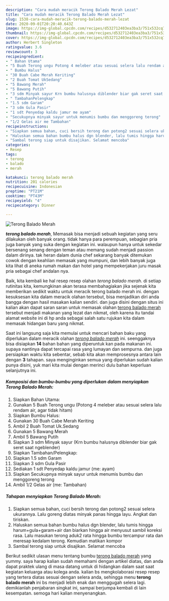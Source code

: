 ```yaml
---
description: "Cara mudah meracik Terong Balado Merah Lezat"
title: "Cara mudah meracik Terong Balado Merah Lezat"
slug: 1538-cara-mudah-meracik-terong-balado-merah-lezat
date: 2020-09-01T20:20:40.643Z
image: https://img-global.cpcdn.com/recipes/d532712403ea3ba3/751x532cq70/terong-balado-merah-foto-resep-utama.jpg
thumbnail: https://img-global.cpcdn.com/recipes/d532712403ea3ba3/751x532cq70/terong-balado-merah-foto-resep-utama.jpg
cover: https://img-global.cpcdn.com/recipes/d532712403ea3ba3/751x532cq70/terong-balado-merah-foto-resep-utama.jpg
author: Herbert Singleton
ratingvalue: 3.6
reviewcount: 3
recipeingredient:
- " Bahan Utama"
- "5 Buah Terong ungu Potong 4 meleber atau sesuai selera lalu rendam air agar tidak hitam"
- " Bumbu Halus"
- "30 Buah Cabe Merah Keriting"
- "2 Buah Tomat UkSedang"
- "5 Bawang Merah"
- "5 Bawang Putih"
- "3 sdm Minyak sayur Krn bumbu halusnya diblender biar gak seret saat ngeblender"
- " TambahanPelengkap"
- "1.5 sdm Garam"
- "3 sdm Gula Pasir"
- "1 sdt Penyedap kaldu jamur me ayam"
- "Secukupnya minyak sayur untuk menumis bumbu dan menggoreng terong"
- "1/2 Gelas air me Tambahan"
recipeinstructions:
- "Siapkan semua bahan, cuci bersih terong dan potong2 sesuai selera ukurannya. Lalu goreng diatas minyak panas hingga layu. Angkat dan tiriskan."
- "Haluskan semua bahan bumbu halus dgn blender, lalu tumis hingga harum+gula+garam+air dan biarkan hingga air menyusut sambil koreksi rasa. Lalu masukan terong aduk2 rata hingga bumbu tercampur rata dan meresap kedalam terong. Kemudian matikan kompor"
- "Sambal terong siap untuk disajikan. Selamat mencoba"
categories:
- Resep
tags:
- terong
- balado
- merah

katakunci: terong balado merah 
nutrition: 201 calories
recipecuisine: Indonesian
preptime: "PT21M"
cooktime: "PT43M"
recipeyield: "4"
recipecategory: Dinner

---
```



![Terong Balado Merah](https://img-global.cpcdn.com/recipes/d532712403ea3ba3/751x532cq70/terong-balado-merah-foto-resep-utama.jpg)

<b><i>terong balado merah</i></b>, Memasak bisa menjadi sebuah kegiatan yang seru dilakukan oleh banyak orang. tidak hanya para perempuan, sebagian pria juga banyak yang suka dengan kegiatan ini. walaupun hanya untuk sekedar bersenang senang dengan teman atau memang sudah menjadi passion dalam dirinya. tak heran dalam dunia chef sekarang banyak ditemukan cowok dengan keahlian memasak yang mumpuni, dan lebih banyak juga kita lihat di aneka rumah makan dan hotel yang mempekerjakan juru masak pria sebagai chef andalan nya.

Baik, kita kembali ke hal resep resep olahan <i>terong balado merah</i>. di setiap rutinitas kita, kemungkinan akan terasa membahagiakan jika sejenak kita memberikan sedikit waktu untuk meracik terong balado merah ini. dengan kesuksesan kita dalam meracik olahan tersebut, bisa menjadikan diri anda bangga dengan hasil masakan kalian sendiri. dan juga disini dengan situs ini kalian akan dapat saran saran untuk memasak olahan <u>terong balado merah</u> tersebut menjadi makanan yang lezat dan nikmat, oleh karena itu tandai alamat website ini di hp anda sebagai salah satu rujukan kita dalam memasak hidangan baru yang nikmat.




Saat ini langsung saja kita memulai untuk mencari bahan baku yang diperlukan dalam meracik olahan <u><i>terong balado merah</i></u> ini. seenggaknya bisa disiapkan <b>14</b> bahan bahan yang diperuntuk kan pada makanan ini. supaya nantinya dapat tercapai rasa yang lumayan dan sempurna. dan juga persiapkan waktu kita sebentar, sebab kita akan memprosesnya antara lain dengan <b>3</b> tahapan. saya menginginkan semua yang diperlukan sudah kalian punya disini, yuk mari kita mulai dengan merinci dulu bahan keperluan selanjutnya ini.

<!--inarticleads1-->

##### Komposisi dan bumbu-bumbu yang diperlukan dalam menyiapkan Terong Balado Merah:

1. Siapkan  Bahan Utama:
1. Gunakan 5 Buah Terong ungu (Potong 4 meleber atau sesuai selera lalu rendam air, agar tidak hitam)
1. Siapkan  Bumbu Halus:
1. Gunakan 30 Buah Cabe Merah Keriting
1. Ambil 2 Buah Tomat Uk.Sedang
1. Gunakan 5 Bawang Merah
1. Ambil 5 Bawang Putih
1. Siapkan 3 sdm Minyak sayur (Krn bumbu halusnya diblender biar gak seret saat ngeblender)
1. Siapkan  Tambahan/Pelengkap:
1. Siapkan 1.5 sdm Garam
1. Siapkan 3 sdm Gula Pasir
1. Sediakan 1 sdt Penyedap kaldu jamur (me: ayam)
1. Siapkan Secukupnya minyak sayur untuk menumis bumbu dan menggoreng terong
1. Ambil 1/2 Gelas air (me: Tambahan)




<!--inarticleads2-->

##### Tahapan menyiapkan Terong Balado Merah:

1. Siapkan semua bahan, cuci bersih terong dan potong2 sesuai selera ukurannya. Lalu goreng diatas minyak panas hingga layu. Angkat dan tiriskan.
1. Haluskan semua bahan bumbu halus dgn blender, lalu tumis hingga harum+gula+garam+air dan biarkan hingga air menyusut sambil koreksi rasa. Lalu masukan terong aduk2 rata hingga bumbu tercampur rata dan meresap kedalam terong. Kemudian matikan kompor
1. Sambal terong siap untuk disajikan. Selamat mencoba




Berikut sedikit ulasan menu tentang bumbu <u>terong balado merah</u> yang yummy. saya harap kalian sudah memahami dengan artikel diatas, dan anda dapat praktek ulang di masa datang untuk di hidangkan dalam saat saat kegiatan keluarga atau kolega anda. kalian bs mengkolaborasi resep resep yang tertera diatas sesuai dengan selera anda, sehingga menu <b>terong balado merah</b> ini bs menjadi lebih enak dan menggugah selera lagi. demikianlah penjabaran singkat ini, sampai berjumpa kembali di lain kesempatan. semoga hari kalian menyenangkan.
